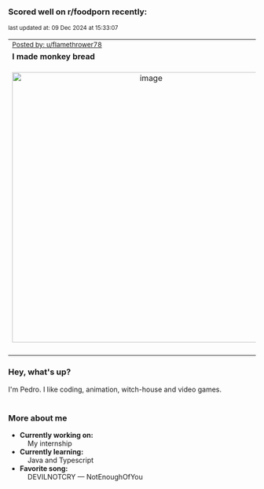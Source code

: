 ### Scored well on r/foodporn recently:

<p align="left"><sub>last updated at: 09 Dec 2024 at 15:33:07</sub></p>

|   |
| --- |
| <sub>[Posted by: u/flamethrower78][source]</sub> |
| **I made monkey bread** | 
|<p align="center"> <img alt="image" src="https://i.redd.it/l2otlv8baj5e1.jpeg" width="550" /> </p>|
|   |

### Hey, what's up?

I'm Pedro. I like coding, animation, witch-house and video games.<br><br>

### More about me
- **Currently working on:**  
&nbsp;&nbsp;&nbsp;&nbsp;My internship
- **Currently learning:**  
&nbsp;&nbsp;&nbsp;&nbsp;Java and Typescript
- **Favorite song:**  
&nbsp;&nbsp;&nbsp;&nbsp;DEVILNOTCRY — NotEnoughOfYou<br><br>

  



  
  
  
[linkedin]: https://linkedin.com/in/pedro-h-r-gomes-8a487b14a/
[gmail]: mailto:pilique11@gmail.com
[source]: https://reddit.com/r/FoodPorn/comments/1h98go2/i_made_monkey_bread/
[redditAPI]: https://www.reddit.com/dev/api/